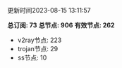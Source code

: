 更新时间2023-08-15 13:11:57

**总订阅: 73**
**总节点: 906**
**有效节点: 262**
- v2ray节点: 223
- trojan节点: 29
- ss节点: 10
